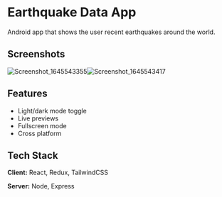 
# Earthquake Data App

Android app that shows the user recent earthquakes around 
the world. 


## Screenshots
![Screenshot_1645543355](https://user-images.githubusercontent.com/57450093/155163580-3e3992ed-884e-4f54-8438-1abbfbbbd4b2.png)![Screenshot_1645543417](https://user-images.githubusercontent.com/57450093/155163699-fa125d93-eb28-4a80-9247-768f4c2d8349.png)




## Features

- Light/dark mode toggle
- Live previews
- Fullscreen mode
- Cross platform


## Tech Stack

**Client:** React, Redux, TailwindCSS

**Server:** Node, Express

